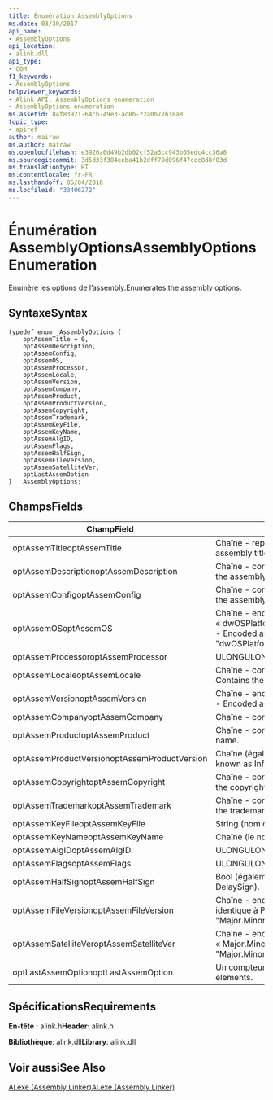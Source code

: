 ```yaml
---
title: Énumération AssemblyOptions
ms.date: 03/30/2017
api_name:
- AssemblyOptions
api_location:
- alink.dll
api_type:
- COM
f1_keywords:
- AssemblyOptions
helpviewer_keywords:
- Alink API, AssemblyOptions enumeration
- AssemblyOptions enumeration
ms.assetid: 84f83921-64cb-49e3-ac8b-22a0b77b18a8
topic_type:
- apiref
author: mairaw
ms.author: mairaw
ms.openlocfilehash: e3926a0d49b2db02cf52a3cc943b05edc4cc36a8
ms.sourcegitcommit: 3d5d33f384eeba41b2dff79d096f47ccc8d8f03d
ms.translationtype: HT
ms.contentlocale: fr-FR
ms.lasthandoff: 05/04/2018
ms.locfileid: "33406272"
---
```

# <a name="assemblyoptions-enumeration"></a><span data-ttu-id="c67db-102">Énumération AssemblyOptions</span><span class="sxs-lookup"><span data-stu-id="c67db-102">AssemblyOptions Enumeration</span></span>
<span data-ttu-id="c67db-103">Énumère les options de l’assembly.</span><span class="sxs-lookup"><span data-stu-id="c67db-103">Enumerates the assembly options.</span></span>  
  
## <a name="syntax"></a><span data-ttu-id="c67db-104">Syntaxe</span><span class="sxs-lookup"><span data-stu-id="c67db-104">Syntax</span></span>  
  
```  
typedef enum _AssemblyOptions {  
    optAssemTitle = 0,  
    optAssemDescription,  
    optAssemConfig,  
    optAssemOS,  
    optAssemProcessor,  
    optAssemLocale,  
    optAssemVersion,  
    optAssemCompany,  
    optAssemProduct,  
    optAssemProductVersion,  
    optAssemCopyright,  
    optAssemTrademark,  
    optAssemKeyFile,  
    optAssemKeyName,  
    optAssemAlgID,  
    optAssemFlags,  
    optAssemHalfSign,  
    optAssemFileVersion,  
    optAssemSatelliteVer,  
    optLastAssemOption  
}   AssemblyOptions;  
```  
  
## <a name="fields"></a><span data-ttu-id="c67db-105">Champs</span><span class="sxs-lookup"><span data-stu-id="c67db-105">Fields</span></span>  
  
|<span data-ttu-id="c67db-106">Champ</span><span class="sxs-lookup"><span data-stu-id="c67db-106">Field</span></span>|<span data-ttu-id="c67db-107">Description</span><span class="sxs-lookup"><span data-stu-id="c67db-107">Description</span></span>|  
|-----------|-----------------|  
|<span data-ttu-id="c67db-108">optAssemTitle</span><span class="sxs-lookup"><span data-stu-id="c67db-108">optAssemTitle</span></span>|<span data-ttu-id="c67db-109">Chaîne - représente le titre de l’assembly.</span><span class="sxs-lookup"><span data-stu-id="c67db-109">String - Represents the assembly title.</span></span>|  
|<span data-ttu-id="c67db-110">optAssemDescription</span><span class="sxs-lookup"><span data-stu-id="c67db-110">optAssemDescription</span></span>|<span data-ttu-id="c67db-111">Chaîne - contient la description de l’assembly.</span><span class="sxs-lookup"><span data-stu-id="c67db-111">String - Contains the assembly description.</span></span>|  
|<span data-ttu-id="c67db-112">optAssemConfig</span><span class="sxs-lookup"><span data-stu-id="c67db-112">optAssemConfig</span></span>|<span data-ttu-id="c67db-113">Chaîne - contient la configuration de l’assembly.</span><span class="sxs-lookup"><span data-stu-id="c67db-113">String - Contains the assembly configuration.</span></span>|  
|<span data-ttu-id="c67db-114">optAssemOS</span><span class="sxs-lookup"><span data-stu-id="c67db-114">optAssemOS</span></span>|<span data-ttu-id="c67db-115">Chaîne - encodée comme : « dwOSPlatformId.dwOSMajorVersion.dwOSMinorVersion ».</span><span class="sxs-lookup"><span data-stu-id="c67db-115">String - Encoded as: "dwOSPlatformId.dwOSMajorVersion.dwOSMinorVersion".</span></span>|  
|<span data-ttu-id="c67db-116">optAssemProcessor</span><span class="sxs-lookup"><span data-stu-id="c67db-116">optAssemProcessor</span></span>|<span data-ttu-id="c67db-117">ULONG</span><span class="sxs-lookup"><span data-stu-id="c67db-117">ULONG</span></span>|  
|<span data-ttu-id="c67db-118">optAssemLocale</span><span class="sxs-lookup"><span data-stu-id="c67db-118">optAssemLocale</span></span>|<span data-ttu-id="c67db-119">Chaîne - contient les paramètres régionaux d’assembly.</span><span class="sxs-lookup"><span data-stu-id="c67db-119">String - Contains the assembly locale.</span></span>|  
|<span data-ttu-id="c67db-120">optAssemVersion</span><span class="sxs-lookup"><span data-stu-id="c67db-120">optAssemVersion</span></span>|<span data-ttu-id="c67db-121">Chaîne - encodée comme : « Major.Minor.Build.Revision ».</span><span class="sxs-lookup"><span data-stu-id="c67db-121">String - Encoded as: "Major.Minor.Build.Revision".</span></span>|  
|<span data-ttu-id="c67db-122">optAssemCompany</span><span class="sxs-lookup"><span data-stu-id="c67db-122">optAssemCompany</span></span>|<span data-ttu-id="c67db-123">Chaîne - contient la société.</span><span class="sxs-lookup"><span data-stu-id="c67db-123">String - Contains the company.</span></span>|  
|<span data-ttu-id="c67db-124">optAssemProduct</span><span class="sxs-lookup"><span data-stu-id="c67db-124">optAssemProduct</span></span>|<span data-ttu-id="c67db-125">Chaîne - contient le nom du produit.</span><span class="sxs-lookup"><span data-stu-id="c67db-125">String - Contains the product name.</span></span>|  
|<span data-ttu-id="c67db-126">optAssemProductVersion</span><span class="sxs-lookup"><span data-stu-id="c67db-126">optAssemProductVersion</span></span>|<span data-ttu-id="c67db-127">Chaîne (également appelé InformationalVersion).</span><span class="sxs-lookup"><span data-stu-id="c67db-127">String (also known as InformationalVersion).</span></span>|  
|<span data-ttu-id="c67db-128">optAssemCopyright</span><span class="sxs-lookup"><span data-stu-id="c67db-128">optAssemCopyright</span></span>|<span data-ttu-id="c67db-129">Chaîne - contient les informations de copyright.</span><span class="sxs-lookup"><span data-stu-id="c67db-129">String - Contains the copyright information.</span></span>|  
|<span data-ttu-id="c67db-130">optAssemTrademark</span><span class="sxs-lookup"><span data-stu-id="c67db-130">optAssemTrademark</span></span>|<span data-ttu-id="c67db-131">Chaîne - contient les informations de marque.</span><span class="sxs-lookup"><span data-stu-id="c67db-131">String - Contains the trademark information.</span></span>|  
|<span data-ttu-id="c67db-132">optAssemKeyFile</span><span class="sxs-lookup"><span data-stu-id="c67db-132">optAssemKeyFile</span></span>|<span data-ttu-id="c67db-133">String (nom de fichier).</span><span class="sxs-lookup"><span data-stu-id="c67db-133">String (file name).</span></span>|  
|<span data-ttu-id="c67db-134">optAssemKeyName</span><span class="sxs-lookup"><span data-stu-id="c67db-134">optAssemKeyName</span></span>|<span data-ttu-id="c67db-135">Chaîne (le nom de clé).</span><span class="sxs-lookup"><span data-stu-id="c67db-135">String (The key name).</span></span>|  
|<span data-ttu-id="c67db-136">optAssemAlgID</span><span class="sxs-lookup"><span data-stu-id="c67db-136">optAssemAlgID</span></span>|<span data-ttu-id="c67db-137">ULONG</span><span class="sxs-lookup"><span data-stu-id="c67db-137">ULONG</span></span>|  
|<span data-ttu-id="c67db-138">optAssemFlags</span><span class="sxs-lookup"><span data-stu-id="c67db-138">optAssemFlags</span></span>|<span data-ttu-id="c67db-139">ULONG</span><span class="sxs-lookup"><span data-stu-id="c67db-139">ULONG</span></span>|  
|<span data-ttu-id="c67db-140">optAssemHalfSign</span><span class="sxs-lookup"><span data-stu-id="c67db-140">optAssemHalfSign</span></span>|<span data-ttu-id="c67db-141">Bool (également appelé DelaySign).</span><span class="sxs-lookup"><span data-stu-id="c67db-141">Bool (Also known as DelaySign).</span></span>|  
|<span data-ttu-id="c67db-142">optAssemFileVersion</span><span class="sxs-lookup"><span data-stu-id="c67db-142">optAssemFileVersion</span></span>|<span data-ttu-id="c67db-143">Chaîne - encodée comme « Major.Minor.Build.Revision » - identique à ProductVersion.</span><span class="sxs-lookup"><span data-stu-id="c67db-143">String - Encoded as "Major.Minor.Build.Revision"--same as ProductVersion.</span></span>|  
|<span data-ttu-id="c67db-144">optAssemSatelliteVer</span><span class="sxs-lookup"><span data-stu-id="c67db-144">optAssemSatelliteVer</span></span>|<span data-ttu-id="c67db-145">Chaîne - encodée sous la forme « Major.Minor.Build.Revision ».</span><span class="sxs-lookup"><span data-stu-id="c67db-145">String - Encoded as "Major.Minor.Build.Revision".</span></span>|  
|<span data-ttu-id="c67db-146">optLastAssemOption</span><span class="sxs-lookup"><span data-stu-id="c67db-146">optLastAssemOption</span></span>|<span data-ttu-id="c67db-147">Un compteur du nombre d’éléments.</span><span class="sxs-lookup"><span data-stu-id="c67db-147">A counter of the number of elements.</span></span>|  
  
## <a name="requirements"></a><span data-ttu-id="c67db-148">Spécifications</span><span class="sxs-lookup"><span data-stu-id="c67db-148">Requirements</span></span>  
 <span data-ttu-id="c67db-149">**En-tête :** alink.h</span><span class="sxs-lookup"><span data-stu-id="c67db-149">**Header:** alink.h</span></span>  
  
 <span data-ttu-id="c67db-150">**Bibliothèque**: alink.dll</span><span class="sxs-lookup"><span data-stu-id="c67db-150">**Library**: alink.dll</span></span>  
  
## <a name="see-also"></a><span data-ttu-id="c67db-151">Voir aussi</span><span class="sxs-lookup"><span data-stu-id="c67db-151">See Also</span></span>  
 [<span data-ttu-id="c67db-152">Al.exe (Assembly Linker)</span><span class="sxs-lookup"><span data-stu-id="c67db-152">Al.exe (Assembly Linker)</span></span>](../../../../docs/framework/tools/al-exe-assembly-linker.md)
